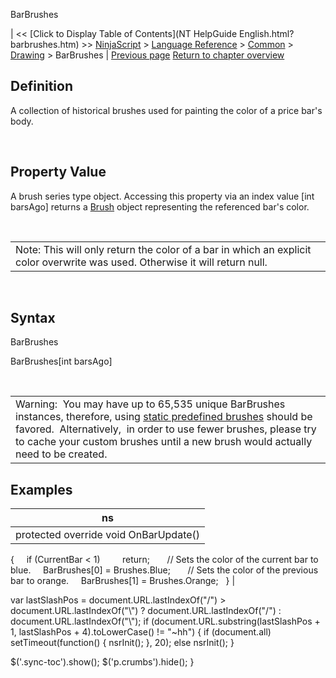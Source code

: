 ﻿










 


BarBrushes







| &lt;&lt; [Click to Display Table of Contents](NT HelpGuide English.html?barbrushes.htm) &gt;&gt;
 [NinjaScript](ninjascript.htm) &gt; [Language Reference](language_reference_wip.htm) &gt; [Common](common.htm) &gt; [Drawing](drawing.htm) &gt;
BarBrushes | [Previous page](barbrush.htm)
[Return to chapter overview](drawing.htm)










Definition
----------


A collection of historical brushes used for painting the color of a price bar's body.


 


Property Value
--------------


A brush series type object. Accessing this property via an index value [int barsAgo] returns a [Brush](http://msdn.microsoft.com/en-us/library/system.windows.media.brush(v=vs.110).aspx) object representing the referenced bar's color.


 




|  |
| --- |
| Note: This will only return the color of a bar in which an explicit color overwrite was used. Otherwise it will return null. |



 


Syntax
------


BarBrushes  

BarBrushes[int barsAgo]


 




|  |
| --- |
| Warning:  You may have up to 65,535 unique BarBrushes instances, therefore, using [static predefined brushes](working_with_brushes.htm) should be favored.  Alternatively,  in order to use fewer brushes, please try to cache your custom brushes until a new brush would actually need to be created. |





Examples
--------




| ns |
| --- |
| protected override void OnBarUpdate()
{
     if (CurrentBar &lt; 1)
         return;
 
     // Sets the color of the current bar to blue.
     BarBrushes[0] = Brushes.Blue;
 
     // Sets the color of the previous bar to orange.
     BarBrushes[1] = Brushes.Orange;
 
} |






 
 var lastSlashPos = document.URL.lastIndexOf("/") &gt; document.URL.lastIndexOf("\\") ? document.URL.lastIndexOf("/") : document.URL.lastIndexOf("\\");
 if (document.URL.substring(lastSlashPos + 1, lastSlashPos + 4).toLowerCase() != "~hh") {
 if (document.all) setTimeout(function() {
 nsrInit();
 }, 20);
 else nsrInit();
 }
 
 
 $('.sync-toc').show();
 $('p.crumbs').hide();
 }
 
 
 



